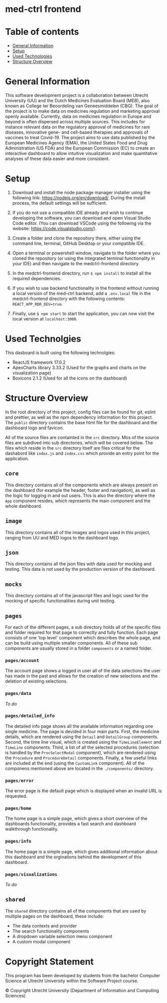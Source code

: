 # med-ctrl frontend

# Table of contents

* [General Information](#project-information)
* [Setup](#setup)
* [Used Technologies](#used-technolgies)
* [Structure Overview](#structure-overview)

# General Information

This software development project is a collaboration between Utrecht University (UU) and the Dutch Medicines Evaluation Board (MEB), also known as College ter Beoordeling van Geneesmiddelen (CBG). The goal of the project is to make data on medicines regulation and marketing approval openly available. Currently, data on medicines regulation in Europe and beyond is often dispersed across multiple sources. This includes for instance relevant data on the regulatory approval of medicines for rare diseases, innovative gene- and cell-based therapies and approvals of vaccines to treat Covid-19. The project aims to use data published by the European Medicines Agency (EMA), the United States Food and Drug Administration (US FDA) and the European Commission (EC) to create an interactive dashboard to allow intuitive visualization and make quantitative analyses of these data easier and more consistent.

# Setup

1. Download and install the node package manager installer using the following link: https://nodejs.org/en/download/. During the install process, the default settings will be sufficient.

2. If you do not use a compatible IDE already and wish to continue developing the software, you can download and open Visual Studio Code editor. (You can download VSCode using the following via the website: https://code.visualstudio.com/).

3. Create a folder and clone the repository there, either using the command line, terminal, GitHub Desktop or your compatible IDE.

4. Open a terminal or powershell window, navigate to the folder where you cloned the repository (or using the integrated terminal functionality in your IDE) and then navigate to the medctrl-frontend directory.

5. In the medctrl-frontend directory, run `$ npm install` to install all the required dependencies.

6. If you wish to use backend functionality in the frontend without running a local version of the med-ctrl backend, add a `.env.local` file in the medctrl-frontend directory with the following contents: `REACT_APP_RDR_DEV=true`.

7. Finally, use `$ npm start` to start the application, you can now visit the local version at `localhost:3000`.

# Used Technolgies

This dasboard is built using the following technolgies:
* ReactJS framework 17.0.2
* ApexCharts library 3.33.2 (Used for the graphs and charts on the visualization page)
* Boxicons 2.1.2 (Used for all the icons on the dashboard)

# Structure Overview

In the root directory of this project, config files can be found for git, eslint and prettier, as well as the npm dependency information for this project. The `public` directory contains the base html file for the dashboard and the dashboard logo and favicon.

All of the source files are containted in the `src` directory. Mos of the source files are subdived into sub directories, which will be covered below. The files which reside in the `src` directory itself are files critical for the dashabord like `index.js` and `index.css` which provide an entry point for the application.  

## `core`
This directory contains all of the components which are always present on the dashboard (for example the header, footer and navigation), as well as the logic for logging in and out users. This is also the directory where the `App` component resides, which represents the main component and the whole dashboard.

## `image`
This directory contains all of the images and logos used in this project, ranging from UU and MED logos to the dashboard logo.

## `json`
This directory contains all the json files with data used for mocking and testing. This data is not used by the production version of the dashboard.

## `mocks`
This directory contains all of the javascript files and logic used for the mocking of specific functionalities during unit testing.

## `pages`
For each of the different pages, a sub directory holds all of the specific files and folder required for that page to correclty and fully function. Each page consists of one 'top level' component which describes the whole page, and can be build using multiple smaller components. All of these sub components are usually stored in a folder `components` or a named folder.

### `pages/account`
The account page shows a logged in user all of the data selections the user has made in the past and allows for the creation of new selections and the deletion of existing selections.

### `pages/data`
_To do_

### `pages/detailed_info`
The detailed info page shows all the available information regarding one single medicine. The page is devided in four main parts. First, the medicine details, which are rendered using the `Detail` and `DetailGroup` components. Second, the time line visual, which is created using the `TimeLineElement` and `TimeLine` components. Third, a list of all the selected procedures (selection is handled by the `ProcSelectModal` component), which are rendered using the `Procedure` and `ProcedureDetail` components. Finally, a few useful links are included at the end (using the `CustomLink` component). All of the componens mentioned above are located in the `./components/` directory.

### `pages/error`
The error page is the default page which is displayed when an invalid URL is requested.

### `pages/home`
The home page is a simple page, which gives a short overview of the dashboards functionality, provides a fast search and dashboard walkthrough functionality.

### `pages/info`
The home page is a simple page, which gives additional information about this dashboard and the orginations behind the development of this dashboard.

### `pages/visualizations`
_To do_

## `shared`
The `shared` directory contains all of the components that are used by multiple pages on the dashboard, these include:
* The data contexts and provider
* The search functionality components
* A dropdown variable selection menu component
* A custom modal component 

# Copyright Statement

This program has been developed by students from the bachelor Computer Science at
Utrecht University within the Software Project course.

© Copyright Utrecht University (Department of Information and Computing Sciences)